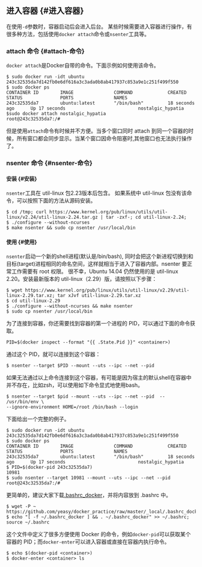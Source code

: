 ## 进入容器 {#进入容器}

在使用`-d`参数时，容器启动后会进入后台。 某些时候需要进入容器进行操作，有很多种方法，包括使用`docker attach`命令或`nsenter`工具等。

### attach 命令 {#attach-命令}

`docker attach`是Docker自带的命令。下面示例如何使用该命令。

```
$ sudo docker run -idt ubuntu
243c32535da7d142fb0e6df616a3c3ada0b8ab417937c853a9e1c251f499f550
$ sudo docker ps
CONTAINER ID        IMAGE               COMMAND             CREATED             STATUS              PORTS               NAMES
243c32535da7        ubuntu:latest       "/bin/bash"         18 seconds ago      Up 17 seconds                           nostalgic_hypatia
$sudo docker attach nostalgic_hypatia
root@243c32535da7:/#
```

但是使用`attach`命令有时候并不方便。当多个窗口同时 attach 到同一个容器的时候，所有窗口都会同步显示。当某个窗口因命令阻塞时,其他窗口也无法执行操作了。

### nsenter 命令 {#nsenter-命令}

#### 安装 {#安装}

`nsenter`工具在 util-linux 包2.23版本后包含。 如果系统中 util-linux 包没有该命令，可以按照下面的方法从源码安装。

```
$ cd /tmp; curl https://www.kernel.org/pub/linux/utils/util-linux/v2.24/util-linux-2.24.tar.gz | tar -zxf-; cd util-linux-2.24;
$ ./configure --without-ncurses
$ make nsenter && sudo cp nsenter /usr/local/bin
```

#### 使用 {#使用}

`nsenter`启动一个新的shell进程\(默认是/bin/bash\), 同时会把这个新进程切换到和目标\(target\)进程相同的命名空间，这样就相当于进入了容器内部。nsenter 要正常工作需要有 root 权限。 很不幸，Ubuntu 14.04 仍然使用的是 util-linux 2.20。安装最新版本的 util-linux（2.29）版，请按照以下步骤：

```
$ wget https://www.kernel.org/pub/linux/utils/util-linux/v2.29/util-linux-2.29.tar.xz; tar xJvf util-linux-2.29.tar.xz
$ cd util-linux-2.29
$ ./configure --without-ncurses && make nsenter
$ sudo cp nsenter /usr/local/bin
```

为了连接到容器，你还需要找到容器的第一个进程的 PID，可以通过下面的命令获取。

```
PID=$(docker inspect --format "{{ .State.Pid }}" <container>)
```

通过这个 PID，就可以连接到这个容器：

```
$ nsenter --target $PID --mount --uts --ipc --net --pid
```

如果无法通过以上命令连接到这个容器，有可能是因为宿主的默认shell在容器中并不存在，比如zsh，可以使用如下命令显式地使用bash。

```
$ nsenter --target $pid --mount --uts --ipc --net --pid  -- /usr/bin/env \ 
--ignore-environment HOME=/root /bin/bash --login
```

下面给出一个完整的例子。

```
$ sudo docker run -idt ubuntu
243c32535da7d142fb0e6df616a3c3ada0b8ab417937c853a9e1c251f499f550
$ sudo docker ps
CONTAINER ID        IMAGE               COMMAND             CREATED             STATUS              PORTS               NAMES
243c32535da7        ubuntu:latest       "/bin/bash"         18 seconds ago      Up 17 seconds                           nostalgic_hypatia
$ PID=$(docker-pid 243c32535da7)
10981
$ sudo nsenter --target 10981 --mount --uts --ipc --net --pid
root@243c32535da7:/#
```

更简单的，建议大家下载[.bashrc\_docker](https://github.com/yeasy/docker_practice/raw/master/_local/.bashrc_docker)，并将内容放到 .bashrc 中。

```
$ wget -P ~ https://github.com/yeasy/docker_practice/raw/master/_local/.bashrc_docker;
$ echo "[ -f ~/.bashrc_docker ] && . ~/.bashrc_docker" >> ~/.bashrc; source ~/.bashrc
```

这个文件中定义了很多方便使用 Docker 的命令，例如`docker-pid`可以获取某个容器的 PID；而`docker-enter`可以进入容器或直接在容器内执行命令。

```
$ echo $(docker-pid <container>)
$ docker-enter <container> ls
```




